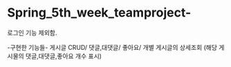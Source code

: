# Spring_5th_week_teamproject-
로그인 기능 제외함.

-구현한 기능들-
게시글 CRUD/
댓글,대댓글/
좋아요/
개별 게시글의 상세조회 (해당 게시물의 댓글,대댓글,좋아요 개수 표시)
